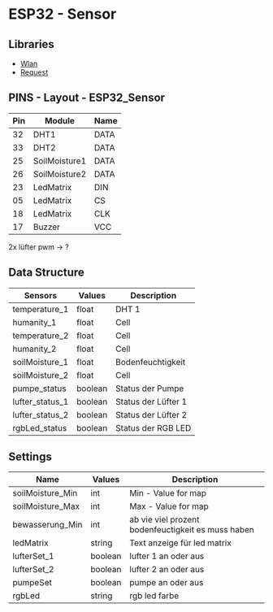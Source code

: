 
# ESP32 - Sensor


## Libraries

- [Wlan](/lib/Wlan/README.md)
- [Request](/lib/Request/README.md)


## PINS - Layout - ESP32_Sensor

|  Pin | Module         | Name  |
|------|----------------|-------|
|  32  | DHT1           | DATA  |
|  33  | DHT2           | DATA  |
|  25  | SoilMoisture1  | DATA  |
|  26  | SoilMoisture2  | DATA  |
|  23  | LedMatrix      | DIN   |
|  05  | LedMatrix      | CS    |
|  18  | LedMatrix      | CLK   |
|  17  | Buzzer         | VCC   |
2x lüfter
pwm -> ?


## Data Structure

| Sensors           | Values    | Description   |
|-------------------|-----------|---------------|
| temperature_1     | float     | DHT 1          |
| humanity_1        | float     | Cell          |
| temperature_2     | float     | Cell          |
| humanity_2        | float     | Cell          |
| soilMoisture_1    | float     | Bodenfeuchtigkeit         |
| soilMoisture_2    | float     | Cell          |
| pumpe_status      | boolean   | Status der Pumpe           |
| lufter_status_1   | boolean   | Status der Lüfter 1         |
| lufter_status_2   | boolean   | Status der Lüfter 2         |
| rgbLed_status    | boolean   | Status der RGB LED          |

## Settings

| Name              | Values    | Description   |
|-------------------|-----------|---------------|
| soilMoisture_Min  | int       | Min - Value for map          |
| soilMoisture_Max  | int       | Max - Value for map          |
| bewasserung_Min   | int       | ab vie viel prozent bodenfeuctigkeit es muss haben   |
| ledMatrix         | string    | Text anzeige für led matrix      |
| lufterSet_1       | boolean   | lufter 1 an oder aus      |
| lufterSet_2       | boolean   | lufter 2 an oder aus      |
| pumpeSet          | boolean   | pumpe an oder aus      |
| rgbLed            | string    | rgb led farbe      |